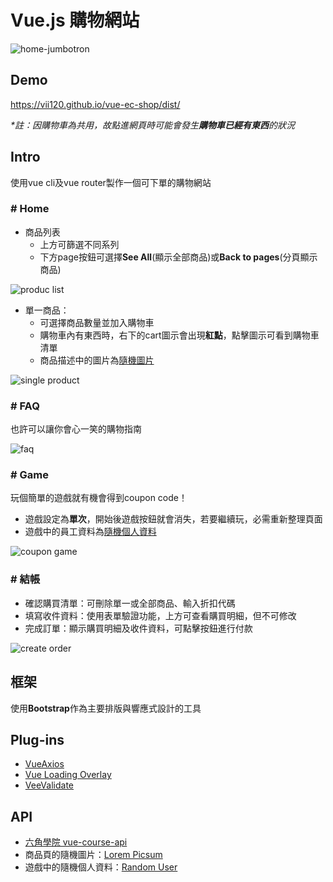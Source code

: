 # Vue.js 購物網站

![home-jumbotron](https://i.imgur.com/IrMGOdv.png)

## Demo
https://vii120.github.io/vue-ec-shop/dist/

 *\*註：因購物車為共用，故點進網頁時可能會發生**購物車已經有東西**的狀況*

## Intro

使用vue cli及vue router製作一個可下單的購物網站

### # Home

* 商品列表
    * 上方可篩選不同系列
    * 下方page按鈕可選擇**See All**(顯示全部商品)或**Back to pages**(分頁顯示商品)
    
![produc list](https://i.imgur.com/7Bro4VU.png)

* 單一商品：
     * 可選擇商品數量並加入購物車
     * 購物車內有東西時，右下的cart圖示會出現**紅點**，點擊圖示可看到購物車清單
     * 商品描述中的圖片為[隨機圖片](#api)

![single product](https://i.imgur.com/5yxFrAz.png)

### # FAQ

也許可以讓你會心一笑的購物指南

![faq](https://i.imgur.com/McdKLH9.png)

### # Game

玩個簡單的遊戲就有機會得到coupon code！

* 遊戲設定為**單次**，開始後遊戲按鈕就會消失，若要繼續玩，必需重新整理頁面
* 遊戲中的員工資料為[隨機個人資料](#api)

![coupon game](https://i.imgur.com/b0MLJP7.png)

### # 結帳

* 確認購買清單：可刪除單一或全部商品、輸入折扣代碼
* 填寫收件資料：使用表單驗證功能，上方可查看購買明細，但不可修改
* 完成訂單：顯示購買明細及收件資料，可點擊按鈕進行付款

![create order](https://i.imgur.com/sbhIDph.png)

## 框架

使用**Bootstrap**作為主要排版與響應式設計的工具

## Plug-ins
* [VueAxios](https://www.npmjs.com/package/vue-axios)
* [Vue Loading Overlay](https://github.com/ankurk91/vue-loading-overlay)
* [VeeValidate](https://github.com/baianat/vee-validate)

## API
* [六角學院 vue-course-api](https://github.com/hexschool/vue-course-api-wiki/wiki)
* 商品頁的隨機圖片：[Lorem Picsum](https://picsum.photos/)
* 遊戲中的隨機個人資料：[Random User](https://randomuser.me/)

